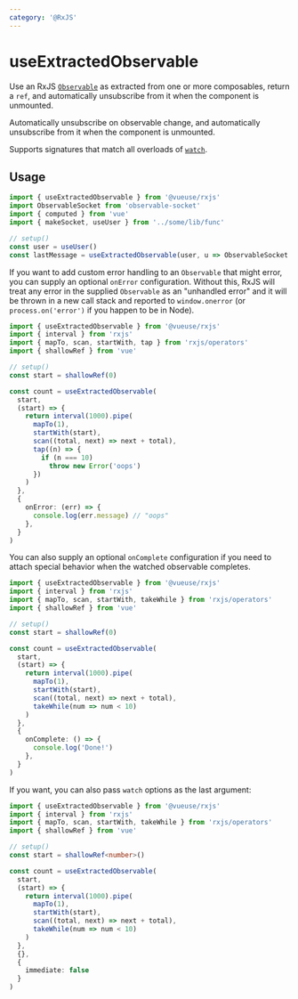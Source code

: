 ```yaml
---
category: '@RxJS'
---
```


# useExtractedObservable

Use an RxJS [`Observable`](https://rxjs.dev/guide/observable) as extracted from one or more composables, return a `ref`,
and automatically unsubscribe from it when the component is unmounted.

Automatically unsubscribe on observable change, and automatically unsubscribe from it when the component is unmounted.

Supports signatures that match all overloads
of [`watch`](https://vuejs.org/guide/essentials/watchers.html#basic-example).

## Usage

<!-- TODO: import rxjs error if enable twoslash -->

```ts no-twoslash
import { useExtractedObservable } from '@vueuse/rxjs'
import ObservableSocket from 'observable-socket'
import { computed } from 'vue'
import { makeSocket, useUser } from '../some/lib/func'

// setup()
const user = useUser()
const lastMessage = useExtractedObservable(user, u => ObservableSocket.create(makeSocket(u.id)).down)
```

If you want to add custom error handling to an `Observable` that might error, you can supply an optional `onError`
configuration. Without this, RxJS will treat any error in the supplied `Observable` as an "unhandled error" and it will
be thrown in a new call stack and reported to `window.onerror` (or `process.on('error')` if you happen to be in Node).

```ts no-twoslash
import { useExtractedObservable } from '@vueuse/rxjs'
import { interval } from 'rxjs'
import { mapTo, scan, startWith, tap } from 'rxjs/operators'
import { shallowRef } from 'vue'

// setup()
const start = shallowRef(0)

const count = useExtractedObservable(
  start,
  (start) => {
    return interval(1000).pipe(
      mapTo(1),
      startWith(start),
      scan((total, next) => next + total),
      tap((n) => {
        if (n === 10)
          throw new Error('oops')
      })
    )
  },
  {
    onError: (err) => {
      console.log(err.message) // "oops"
    },
  }
)
```

You can also supply an optional `onComplete` configuration if you need to attach special behavior when the watched
observable completes.

```ts no-twoslash
import { useExtractedObservable } from '@vueuse/rxjs'
import { interval } from 'rxjs'
import { mapTo, scan, startWith, takeWhile } from 'rxjs/operators'
import { shallowRef } from 'vue'

// setup()
const start = shallowRef(0)

const count = useExtractedObservable(
  start,
  (start) => {
    return interval(1000).pipe(
      mapTo(1),
      startWith(start),
      scan((total, next) => next + total),
      takeWhile(num => num < 10)
    )
  },
  {
    onComplete: () => {
      console.log('Done!')
    },
  }
)
```

If you want, you can also pass `watch` options as the last argument:

```ts no-twoslash
import { useExtractedObservable } from '@vueuse/rxjs'
import { interval } from 'rxjs'
import { mapTo, scan, startWith, takeWhile } from 'rxjs/operators'
import { shallowRef } from 'vue'

// setup()
const start = shallowRef<number>()

const count = useExtractedObservable(
  start,
  (start) => {
    return interval(1000).pipe(
      mapTo(1),
      startWith(start),
      scan((total, next) => next + total),
      takeWhile(num => num < 10)
    )
  },
  {},
  {
    immediate: false
  }
)
```
